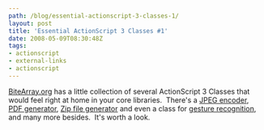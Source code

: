 ```yaml
---
path: /blog/essential-actionscript-3-classes-1/
layout: post
title: 'Essential ActionScript 3 Classes #1'
date: 2008-05-09T08:30:48Z
tags:
- actionscript
- external-links
- actionscript
---
```


<a title="Open link in a new window" href="http://www.bytearray.org/?page_id=82" target="_blank">BiteArray.org</a> has a little collection of several ActionScript 3 Classes that would feel right at home in your core libraries.  There's a <a title="Open link in a new window" href="http://www.bytearray.org/?p=90" target="_blank">JPEG encoder</a>, <a title="Open link in a new window" href="http://www.bytearray.org/?p=107" target="_blank">PDF generator</a>, <a title="Open link in a new window" href="http://www.bytearray.org/?p=105" target="_blank">Zip file generator</a> and even a class for <a title="Open link in a new window" href="http://www.bytearray.org/?p=91" target="_blank">gesture recognition</a>, and many more besides.  It's worth a look.